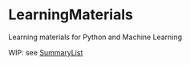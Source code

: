 # LearningMaterials
Learning materials for Python and Machine Learning

WIP: see [SummaryList](SummaryList.md)
